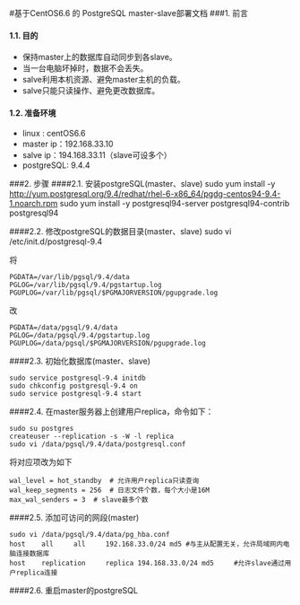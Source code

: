 #基于CentOS6.6 的 PostgreSQL master-slave部署文档 
###1. 前言
#### 1.1. 目的
 - 保持master上的数据库自动同步到各slave。
 - 当一台电脑坏掉时，数据不会丢失。
 - salve利用本机资源、避免master主机的负载。
 - salve只能只读操作、避免更改数据库。

#### 1.2. 准备环境
 - linux : centOS6.6
 - master ip：192.168.33.10
 - salve ip：194.168.33.11（slave可设多个）
 - postgreSQL: 9.4.4

###2. 步骤
####2.1. 安装postgreSQL(master、slave)
    sudo yum install -y http://yum.postgresql.org/9.4/redhat/rhel-6-x86_64/pgdg-centos94-9.4-1.noarch.rpm
    sudo yum install -y postgresql94-server postgresql94-contrib postgresql94

####2.2. 修改postgreSQL的数据目录(master、slave)
    sudo vi /etc/init.d/postgresql-9.4

将

    PGDATA=/var/lib/pgsql/9.4/data
    PGLOG=/var/lib/pgsql/9.4/pgstartup.log
    PGUPLOG=/var/lib/pgsql/$PGMAJORVERSION/pgupgrade.log

改

    PGDATA=/data/pgsql/9.4/data
    PGLOG=/data/pgsql/9.4/pgstartup.log
    PGUPLOG=/data/pgsql/$PGMAJORVERSION/pgupgrade.log

####2.3. 初始化数据库(master、slave)

    sudo service postgresql-9.4 initdb
    sudo chkconfig postgresql-9.4 on
    sudo service postgresql-9.4 start

####2.4. 在master服务器上创建用户replica，命令如下：
 
    sudo su postgres
    createuser --replication -s -W -l replica
    sudo vi /data/pgsql/9.4/data/postgresql.conf

 将对应项改为如下

    wal_level = hot_standby  # 允许用户replica只读查询
    wal_keep_segments = 256  # 日志文件个数，每个大小是16M
    max_wal_senders = 3  # slave最多个数
####2.5. 添加可访问的网段(master)

    sudo vi /data/pgsql/9.4/data/pg_hba.conf
    host    all     all     192.168.33.0/24 md5 #与主从配置无关，允许局域网内电脑连接数据库
    host    replication     replica 194.168.33.0/24 md5     #允许slave通过用户replica连接
####2.6. 重启master的postgreSQL


